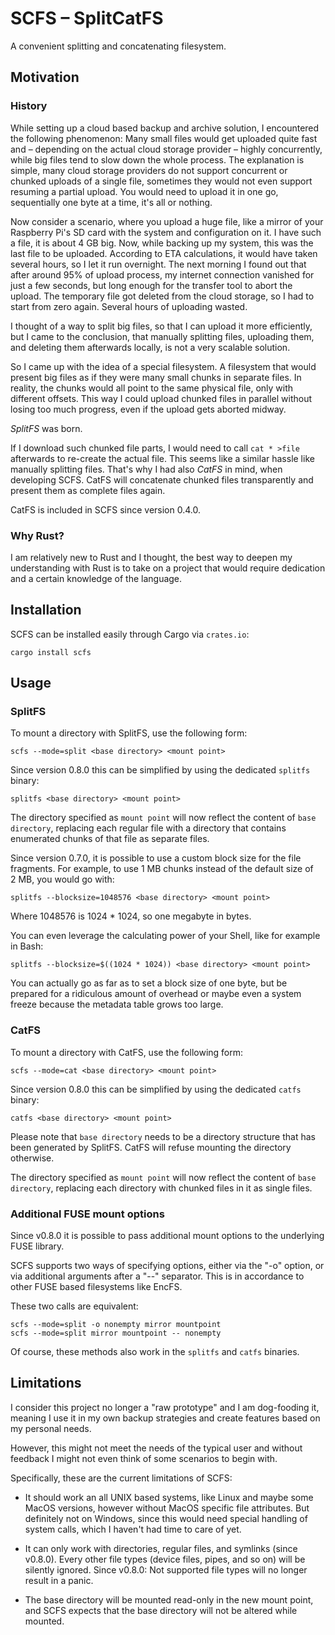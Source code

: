 # SCFS – SplitCatFS

A convenient splitting and concatenating filesystem.

## Motivation

### History

While setting up a cloud based backup and archive solution, I encountered the
following phenomenon: Many small files would get uploaded quite fast and –
depending on the actual cloud storage provider – highly concurrently, while
big files tend to slow down the whole process. The explanation is simple, many
cloud storage providers do not support concurrent or chunked uploads of a
single file, sometimes they would not even support resuming a partial upload.
You would need to upload it in one go, sequentially one byte at a time, it's
all or nothing.

Now consider a scenario, where you upload a huge file, like a mirror of your
Raspberry Pi's SD card with the system and configuration on it. I have such a
file, it is about 4 GB big. Now, while backing up my system, this was the last
file to be uploaded. According to ETA calculations, it would have taken
several hours, so I let it run overnight. The next morning I found out that
after around 95% of upload process, my internet connection vanished for just a
few seconds, but long enough for the transfer tool to abort the upload. The
temporary file got deleted from the cloud storage, so I had to start from zero
again. Several hours of uploading wasted.

I thought of a way to split big files, so that I can upload it more
efficiently, but I came to the conclusion, that manually splitting files,
uploading them, and deleting them afterwards locally, is not a very scalable
solution.

So I came up with the idea of a special filesystem. A filesystem that would
present big files as if they were many small chunks in separate files. In
reality, the chunks would all point to the same physical file, only with
different offsets. This way I could upload chunked files in parallel without
losing too much progress, even if the upload gets aborted midway.

*SplitFS* was born.

If I download such chunked file parts, I would need to call `cat * >file`
afterwards to re-create the actual file. This seems like a similar hassle like
manually splitting files. That's why I had also *CatFS* in mind, when
developing SCFS. CatFS will concatenate chunked files transparently and
present them as complete files again.

CatFS is included in SCFS since version 0.4.0.


### Why Rust?

I am relatively new to Rust and I thought, the best way to deepen my
understanding with Rust is to take on a project that would require dedication
and a certain knowledge of the language.

## Installation

SCFS can be installed easily through Cargo via `crates.io`:

```shell script
cargo install scfs
```

## Usage

### SplitFS

To mount a directory with SplitFS, use the following form:

```shell script
scfs --mode=split <base directory> <mount point>
```

Since version 0.8.0 this can be simplified by using the dedicated `splitfs`
binary:

```shell script
splitfs <base directory> <mount point>
```

The directory specified as `mount point` will now reflect the content of `base
directory`, replacing each regular file with a directory that contains
enumerated chunks of that file as separate files.

Since version 0.7.0, it is possible to use a custom block size for the file
fragments. For example, to use 1&nbsp;MB chunks instead of the default size of
2&nbsp;MB, you would go with:

```shell script
splitfs --blocksize=1048576 <base directory> <mount point>
```

Where 1048576 is 1024 * 1024, so one megabyte in bytes.

You can even leverage the calculating power of your Shell, like for example in
Bash:

```shell script
splitfs --blocksize=$((1024 * 1024)) <base directory> <mount point>
```

You can actually go as far as to set a block size of one byte, but be prepared
for a ridiculous amount of overhead or maybe even a system freeze because the
metadata table grows too large.

### CatFS

To mount a directory with CatFS, use the following form:

```shell script
scfs --mode=cat <base directory> <mount point>
```

Since version 0.8.0 this can be simplified by using the dedicated `catfs`
binary:

```shell script
catfs <base directory> <mount point>
```

Please note that `base directory` needs to be a directory structure that has
been generated by SplitFS. CatFS will refuse mounting the directory otherwise.

The directory specified as `mount point` will now reflect the content of `base
directory`, replacing each directory with chunked files in it as single files.

### Additional FUSE mount options

Since v0.8.0 it is possible to pass additional mount options to the underlying
FUSE library.

SCFS supports two ways of specifying options, either via the "-o" option, or
via additional arguments after a "--" separator. This is in accordance to
other FUSE based filesystems like EncFS.
    
These two calls are equivalent:
    
```shell script
scfs --mode=split -o nonempty mirror mountpoint
scfs --mode=split mirror mountpoint -- nonempty
```

Of course, these methods also work in the `splitfs` and `catfs` binaries.

## Limitations

I consider this project no longer a "raw prototype" and I am dog-fooding it,
meaning I use it in my own backup strategies and create features based on my
personal needs.

However, this might not meet the needs of the typical user and without
feedback I might not even think of some scenarios to begin with.

Specifically, these are the current limitations of SCFS:

-   It should work an all UNIX based systems, like Linux and maybe some MacOS
    versions, however without MacOS specific file attributes. But definitely
    not on Windows, since this would need special handling of system calls,
    which I haven't had time to care of yet.

-   It can only work with directories, regular files, and symlinks (since
    v0.8.0). Every other file types (device files, pipes, and so on) will be
    silently ignored. Since v0.8.0: Not supported file types will no longer
    result in a panic.

-   The base directory will be mounted read-only in the new mount point, and
    SCFS expects that the base directory will not be altered while mounted.
